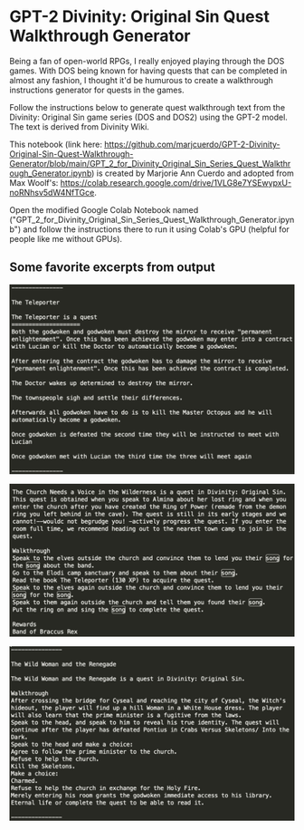 # GPT-2 Divinity: Original Sin Quest Walkthrough Generator

Being a fan of open-world RPGs, I really enjoyed playing through the DOS games. With DOS being known for having quests that can be completed in almost any fashion, I thought it'd be humurous to create a walkthrough instructions generator for quests in the games.

Follow the instructions below to generate quest walkthrough text from the Divinity: Original Sin game series (DOS and DOS2) using the GPT-2 model. The text is derived from Divinity Wiki.

This notebook (link here: https://github.com/marjcuerdo/GPT-2-Divinity-Original-Sin-Quest-Walkthrough-Generator/blob/main/GPT_2_for_Divinity_Original_Sin_Series_Quest_Walkthrough_Generator.ipynb) is created by Marjorie Ann Cuerdo and adopted from Max Woolf's: https://colab.research.google.com/drive/1VLG8e7YSEwypxU-noRNhsv5dW4NfTGce.

Open the modified Google Colab Notebook named ("GPT_2_for_Divinity_Original_Sin_Series_Quest_Walkthrough_Generator.ipynb") and follow the instructions there to run it using Colab's GPU (helpful for people like me without GPUs).

## Some favorite excerpts from output

![Generated quest about godwoken??](https://raw.githubusercontent.com/marjcuerdo/GPT-2-Divinity-Original-Sin-Quest-Walkthrough-Generator/main/images/godwoken.png)

![Generated quest about elves and songs??](https://raw.githubusercontent.com/marjcuerdo/GPT-2-Divinity-Original-Sin-Quest-Walkthrough-Generator/main/images/songs.png)

![Generated quest about prime minister fugitive](https://raw.githubusercontent.com/marjcuerdo/GPT-2-Divinity-Original-Sin-Quest-Walkthrough-Generator/main/images/fugitive.png)
